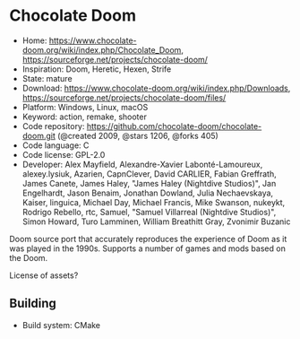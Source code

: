 # Chocolate Doom

- Home: https://www.chocolate-doom.org/wiki/index.php/Chocolate_Doom, https://sourceforge.net/projects/chocolate-doom/
- Inspiration: Doom, Heretic, Hexen, Strife
- State: mature
- Download: https://www.chocolate-doom.org/wiki/index.php/Downloads, https://sourceforge.net/projects/chocolate-doom/files/
- Platform: Windows, Linux, macOS
- Keyword: action, remake, shooter
- Code repository: https://github.com/chocolate-doom/chocolate-doom.git (@created 2009, @stars 1206, @forks 405)
- Code language: C
- Code license: GPL-2.0
- Developer: Alex Mayfield, Alexandre-Xavier Labonté-Lamoureux, alexey.lysiuk, Azarien, CapnClever, David CARLIER, Fabian Greffrath, James Canete, James Haley, "James Haley (Nightdive Studios)", Jan Engelhardt, Jason Benaim, Jonathan Dowland, Julia Nechaevskaya, Kaiser, linguica, Michael Day, Michael Francis, Mike Swanson, nukeykt, Rodrigo Rebello, rtc, Samuel, "Samuel Villarreal (Nightdive Studios)", Simon Howard, Turo Lamminen, William Breathitt Gray, Zvonimir Buzanic

Doom source port that accurately reproduces the experience of Doom as it was played in the 1990s.
Supports a number of games and mods based on the Doom.

License of assets?

## Building

- Build system: CMake
